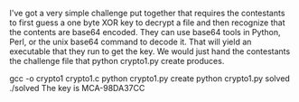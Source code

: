 I've got a very simple challenge put together that requires the contestants to first guess a one byte XOR key to decrypt a file and then recognize that the contents are base64 encoded.  They can use base64 tools in Python, Perl, or the unix base64 command to decode it.  That will yield an executable that they run to get the key.  We would just hand the contestants the challenge file that python crypto1.py create produces.

gcc -o crypto1 crypto1.c
python crypto1.py create
python crypto1.py solved
./solved
The key is MCA-98DA37CC

